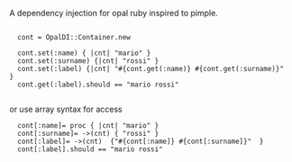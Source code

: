 A dependency injection for opal ruby inspired to pimple.

```

  cont = OpalDI::Container.new
  
  cont.set(:name) { |cnt| "mario" }
  cont.set(:surname) {|cnt| "rossi" }
  cont.set(:label) {|cnt| "#{cont.get(:name)} #{cont.get(:surname)}"  }
  cont.get(:label).should == "mario rossi"


```

or use array syntax for  access

```
  cont[:name]= proc { |cnt| "mario" }
  cont[:surname]= ->(cnt) { "rossi" }
  cont[:label]= ->(cnt)  {"#{cont[:name]} #{cont[:surname]}"  }
  cont[:label].should == "mario rossi"

```